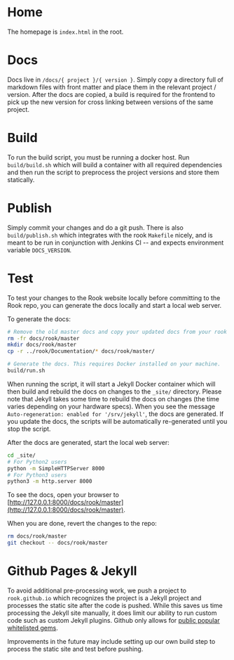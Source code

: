 # Home

The homepage is `index.html` in the root.

# Docs

Docs live in `/docs/{ project }/{ version }`.  Simply copy a directory full of markdown files with front matter
and place them in the relevant project / version.  After the docs are copied, a build is required for the frontend
to pick up the new version for cross linking between versions of the same project.

# Build

To run the build script, you must be running a docker host.  Run `build/build.sh` which will build a container
with all required dependencies and then run the script to preprocess the project versions and store them statically.

# Publish

Simply commit your changes and do a git push.  There is also `build/publish.sh` which integrates with the rook `Makefile`
nicely, and is meant to be run in conjunction with Jenkins CI -- and expects environment variable `DOCS_VERSION`.

# Test

To test your changes to the Rook website locally before committing to the Rook repo, you can generate the docs locally and start a local web server.

To generate the docs:
```bash
# Remove the old master docs and copy your updated docs from your rook repo
rm -fr docs/rook/master
mkdir docs/rook/master
cp -r ../rook/Documentation/* docs/rook/master/

# Generate the docs. This requires Docker installed on your machine.
build/run.sh
```
When running the script, it will start a Jekyll Docker container which will then build and rebuild the docs on changes
to the `_site/` directory. Please note that Jekyll takes some time to rebuild the docs on changes (the time varies depending on your hardware specs).
When you see the message `Auto-regeneration: enabled for '/srv/jekyll'`, the docs are generated. If you update the docs, the scripts will be automatically
re-generated until you stop the script.

After the docs are generated, start the local web server:
```bash
cd _site/
# For Python2 users
python -m SimpleHTTPServer 8000
# For Python3 users
python3 -m http.server 8000
```

To see the docs, open your browser to [http://127.0.0.1:8000/docs/rook/master](http://127.0.0.1:8000/docs/rook/master).

When you are done, revert the changes to the repo:
```bash
rm docs/rook/master
git checkout -- docs/rook/master
```

# Github Pages & Jekyll

To avoid additional pre-processing work, we push a project to `rook.github.io` which recognizes the project
is a Jekyll project and processes the static site after the code is pushed.  While this saves us time
processing the Jekyll site manually, it does limit our ability to run custom code such as custom Jekyll
plugins.  Github only allows for [public popular whitelisted gems](https://help.github.com/articles/adding-jekyll-plugins-to-a-github-pages-site/).

Improvements in the future may include setting up our own build step to process the static site and test before pushing.
